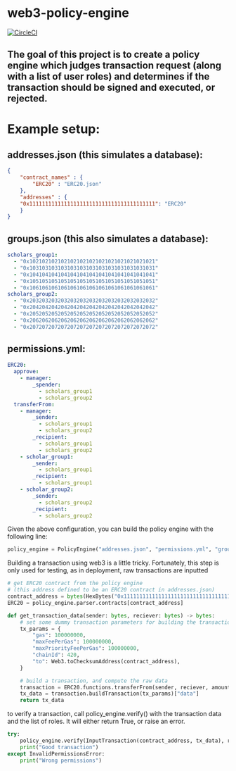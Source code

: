 # web3-policy-engine

[![CircleCI](https://dl.circleci.com/status-badge/img/gh/PlaygroundLabs/web3-policy-engine/tree/main.svg?style=svg&circle-token=ff2d46c95fc96fd5187127c3e3c89e990f64f285)](https://dl.circleci.com/status-badge/redirect/gh/PlaygroundLabs/web3-policy-engine/tree/main)


## The goal of this project is to create a policy engine which judges transaction request (along with a list of user roles) and determines if the transaction should be signed and executed, or rejected.



# Example setup:

## addresses.json (this simulates a database):
```json
{
    "contract_names" : {
        "ERC20" : "ERC20.json"
    },
    "addresses" : {
	"0x1111111111111111111111111111111111111111": "ERC20"
    }
}
```

## groups.json (this also simulates a database):
```yaml
scholars_group1:
  - "0x1021021021021021021021021021021021021021"
  - "0x1031031031031031031031031031031031031031"
  - "0x1041041041041041041041041041041041041041"
  - "0x1051051051051051051051051051051051051051"
  - "0x1061061061061061061061061061061061061061"
scholars_group2:
  - "0x2032032032032032032032032032032032032032"
  - "0x2042042042042042042042042042042042042042"
  - "0x2052052052052052052052052052052052052052"
  - "0x2062062062062062062062062062062062062062"
  - "0x2072072072072072072072072072072072072072"
```


## permissions.yml:
```yaml
ERC20:
  approve:
    - manager:
        _spender:
          - scholars_group1
          - scholars_group2
  transferFrom:
    - manager:
        _sender:
          - scholars_group1
          - scholars_group2
        _recipient:
          - scholars_group1
          - scholars_group2
    - scholar_group1:
        _sender:
          - scholars_group1
        _recipient:
          - scholars_group1
    - scholar_group2:
        _sender:
          - scholars_group2
        _recipient:
          - scholars_group2
```


Given the above configuration, you can build the policy engine with the following line:
```python
policy_engine = PolicyEngine("addresses.json", "permissions.yml", "groups.yml")
```

Building a transaction using web3 is a little tricky. Fortunately, this step is only used for testing, as in deployment, raw transactions are inputted
```python
# get ERC20 contract from the policy engine
# (this address defined to be an ERC20 contract in addresses.json)
contract_address = bytes(HexBytes("0x1111111111111111111111111111111111111111"))
ERC20 = policy_engine.parser.contracts[contract_address]

def get_transaction_data(sender: bytes, reciever: bytes) -> bytes:
    # set some dummy transaction parameters for building the transaction later
    tx_params = {
        "gas": 100000000,
        "maxFeePerGas": 100000000,
        "maxPriorityFeePerGas": 100000000,
        "chainId": 420,
        "to": Web3.toChecksumAddress(contract_address),
    }

    # build a transaction, and compute the raw data
    transaction = ERC20.functions.transferFrom(sender, reciever, amount)
    tx_data = transaction.buildTransaction(tx_params)["data"]
    return tx_data
```

to verify a transaction, call policy_engine.verify() with the transaction data and the list of roles. It will either return True, or raise an error.
```python
try:
    policy_engine.verify(InputTransaction(contract_address, tx_data), roles)
    print("Good transaction")
except InvalidPermissionsError:
    print("Wrong permissions")
```
